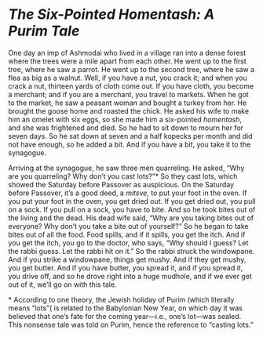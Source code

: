 # ***The Six-Pointed Homentash: A Purim Tale***



One day an imp of Ashmodai who lived in a village ran into a dense forest where the trees were a mile apart from each other. He went up to the first tree, where he saw a parrot. He went up to the second tree, where he saw a flea as big as a walnut. Well, if you have a nut, you crack it; and when you crack a nut, thirteen yards of cloth come out. If you have cloth, you become a merchant; and if you are a merchant, you travel to markets. When he got to the market, he saw a peasant woman and bought a turkey from her. He brought the goose home and roasted the chick. He asked his wife to make him an omelet with six eggs, so she made him a six-pointed *homentash*, and she was frightened and died. So he had to sit down to mourn her for seven days. So he sat down at seven and a half kopecks per month and did not have enough, so he added a bit. And if you have a bit, you take it to the synagogue.

Arriving at the synagogue, he saw three men quarreling. He asked, “Why are you quarreling? Why don’t you cast lots?”\* So they cast lots, which showed the Saturday before Passover as auspicious. On the Saturday before Passover, it’s a good deed, a *mitsve*, to put your foot in the oven. If you put your foot in the oven, you get dried out. If you get dried out, you pull on a sock. If you pull on a sock, you have to bite. And so he took bites out of the living and the dead. His dead wife said, “Why are you taking bites out of everyone? Why don’t you take a bite out of yourself?” So he began to take bites out of all the food. Food spills, and if it spills, you get the itch. And if you get the itch, you go to the doctor, who says, “Why should I guess? Let the rabbi guess. Let the rabbi hit on it.” So the rabbi struck the windowpane. And if you strike a windowpane, things get mushy. And if they get mushy, you get butter. And if you have butter, you spread it, and if you spread it, you drive off, and so he drove right into a huge mudhole, and if we ever get out of it, we’ll go on with this tale.




\* According to one theory, the Jewish holiday of Purim (which literally means “lots”( is related to the Babylonian New Year, on which day it was believed that one’s fate for the coming year—i.e., one’s lot—was sealed. This nonsense tale was told on Purim, hence the reference to “casting lots.”